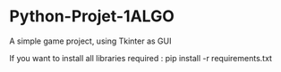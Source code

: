 # Python-Projet-1ALGO
A simple game project, using Tkinter as GUI

If you want to install all libraries required : pip install -r requirements.txt
